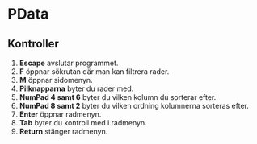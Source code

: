 
# PData

## Kontroller

 1. **Escape** avslutar programmet.
 2. **F** öppnar sökrutan där man kan filtrera rader.
 3. **M** öppnar sidomenyn.    
 4. **Pilknapparna** byter du rader med.    
 5. **NumPad 4 samt 6** byter du vilken kolumn du sorterar efter.    
 6. **NumPad 8 samt 2** byter du vilken ordning kolumnerna sorteras efter.    
 7. **Enter** öppnar radmenyn.    
 8. **Tab** byter du kontroll med i radmenyn.
 9. **Return** stänger radmenyn.
